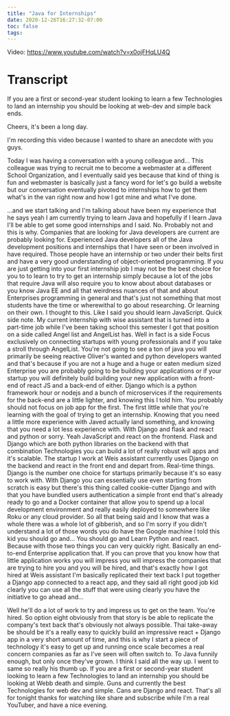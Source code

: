 ```yaml
---
title: "Java for Internships"
date: 2020-12-26T16:27:32-07:00
toc: false
tags:
---
```


Video: <https://www.youtube.com/watch?v=x0ojFHqLU4Q>

# Transcript

If you are a first or second-year student looking to learn a few Technologies to land an internship you should be looking at web-dev and simple back ends.

Cheers, it's been a long day.

I'm recording this video because I wanted to share an anecdote with you guys.

Today I was having a conversation with a young colleague and... This colleague was trying to recruit me to become a webmaster at a different School Organization, and I eventually said yes because that kind of thing is fun and webmaster is basically just a fancy word for let's go build a website but our conversation eventually pivoted to internships how to get them what's in the van right now and how I got mine and what I've done.

...and we start talking and I'm talking about have been my experience that he says yeah I am currently trying to learn Java and hopefully if I learn Java I'll be able to get some good internships and I said. No. Probably not and this is why. Companies that are looking for Java developers are current are probably looking for. Experienced Java developers all of the Java development positions and internships that I have seen or been involved in have required. Those people have an internship or two under their belts first and have a very good understanding of object-oriented programming. If you are just getting into your first internship job I may not be the best choice for you to to learn to try to get an internship simply because a lot of the jobs that require Java will also require you to know about about databases or you know Java EE and all that weirdness nuances of that and about Enterprises programming in general and that's just not something that most students have the time or wherewithal to go about researching. Or learning on their own. I thought to this. Like I said you should learn JavaScript. Quick side note. My current internship with wise assistant that is turned into a part-time job while I've been taking school this semester I got that position on a side called Angel list and AngelList has. Well in fact is a side Focus exclusively on connecting startups with young professionals and if you take a stroll through AngelList. You're not going to see a ton of java you will primarily be seeing reactive Oliver's wanted and python developers wanted and that's because if you are not a huge and a huge or eaten medium sized Enterprise you are probably going to be building your applications or if your startup you will definitely build building your new application with a front-end of react JS and a back-end of either. Django which is a python framework hour or nodejs and a bunch of microservices if the requirements for the back-end are a little lighter, and knowing this I told him. You probably should not focus on job app for the first. The first little while that you're learning with the goal of trying to get an internship. Knowing that you need a little more experience with Javed actually land something, and knowing that you need a lot less experience with. With Django and flask and react and python or sorry. Yeah JavaScript and react on the frontend. Flask and Django which are both python libraries on the backend with that combination Technologies you can build a lot of really robust will apps and it's scalable. The startup I work at Weis assistant currently uses Django on the backend and react in the front end and depart from. Real-time things. Django is the number one choice for startups primarily because it's so easy to work with. With Django you can essentially use even starting from scratch is easy but there's this thing called cookie-cutter Django and with that you have bundled users authentication a simple front end that's already ready to go and a Docker container that allow you to spend up a local development environment and really easily deployed to somewhere like Roku or any cloud provider. So all that being said and I know that was a whole there was a whole lot of gibberish, and so I'm sorry if you didn't understand a lot of those words you do have the Google machine I told this kid you should go and... You should go and Learn Python and react. Because with those two things you can very quickly right. Basically an end-to-end Enterprise application that. If you can prove that you know how that little application works you will impress you will impress the companies that are trying to hire you and you will be hired, and that's exactly how I got hired at Weis assistant I'm basically replicated their text back I put together a Django app connected to a react app, and they said all right good job kid clearly you can use all the stuff that were using clearly you have the initiative to go ahead and...

Well he'll do a lot of work to try and impress us to get on the team. You're hired. So option eight obviously from that story is be able to replicate the company's text back that's obviously not always possible. Thai take-away be should be it's a really easy to quickly build an impressive react + Django app in a very short amount of time, and this is why I start a piece of technology it's easy to get up and running once scale becomes a real concern companies as far as I've seen will often switch to. To Java funnily enough, but only once they've grown. I think I said all the way up. I went to same so really his thumb up. If you are a first or second-year student looking to learn a few Technologies to land an internship you should be looking at Webb death and simple. Guns and currently the best Technologies for web dev and simple. Cans are Django and react. That's all for tonight thanks for watching like share and subscribe while I'm a real YouTuber, and have a nice evening.
